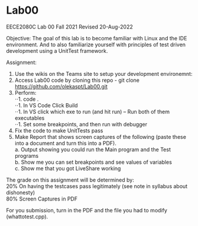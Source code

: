 # Lab00

EECE2080C Lab 00  Fall 2021
Revised 20-Aug-2022

Objective: The goal of this lab is to become familiar with Linux and the IDE environment.  And to also familiarize yourself with principles of test driven development using a UnitTest framework.

Assignment:
1)	Use the wikis on the Teams site to setup your development environemnt:  
2)	Access Lab00 code by cloning this repo - git clone https://github.com/olekaspt/Lab00.git  
4)	Perform:  
⋅⋅1.	code .  
⋅⋅1.	In VS Code Click Build  
⋅⋅1.	In VS click which exe to run (and hit run) – Run both of them executables  
⋅⋅1.	Set some breakpoints, and then run with debugger  
5)	Fix the code to make UnitTests pass  
6)	Make Report that shows screen captures of the following (paste these into a document and turn this into a PDF).  
a.	Output showing you could run the Main program and the Test programs  
b.	Show me you can set breakpoints and see values of variables  
c.	Show me that you got LiveShare working   

The grade on this assignment will be determined by:  
20% On having the testcases pass legitimately (see note in syllabus about dishonesty)  
80% Screen Captures in PDF  

For you submission, turn in the PDF and the file you had to modify (whattotest.cpp).  

